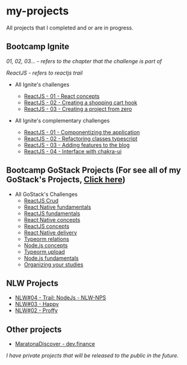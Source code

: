 # my-projects
All projects that I completed and or are in progress.

## Bootcamp Ignite
*01, 02, 03... -  refers to the chapter that the challenge is part of*

*ReactJS - refers to reactjs trail*

- All Ignite's challenges
  - [ReactJS - 01 - React concepts](https://github.com/TiagooAndrade/ignite-reactjs-challenge-conceitos-do-react)
  - [ReactJS - 02 - Creating a shopping cart hook](https://github.com/TiagooAndrade/ignite-reactjs-challenge-criando-um-hook-de-carrinho-de-compras)
  - [ReactJS - 03 - Creating a project from zero](https://github.com/TiagooAndrade/ignite-reactjs-challenge-criando-um-projeto-do-zero)

- All Ignite's complementary challenges
  - [ReactJS - 01 - Componentizing the application](https://github.com/TiagooAndrade/ignite-reactjs-complementary-challenge-componentizando-a-aplicacao)
  - [ReactJS - 02 - Refactoring classes typescript](https://github.com/TiagooAndrade/ignite-reactjs-complementary-challenge-refactoring-classes-ts)
  - [ReactJS - 03 - Adding features to the blog](https://github.com/TiagooAndrade/ignite-reactjs-complementary-challenge-adicionando-features-ao-blog)
  - [ReactJS - 04 - Interface with chakra-ui](https://github.com/TiagooAndrade/ignite-reactjs-complementary-challenge-interface-com-chakra-ui)

## Bootcamp GoStack Projects (For see all of my GoStack's Projects, [Click here](https://github.com/TiagooAndrade/GoStack))
- All GoStack's Challenges
  - [ReactJS Crud](https://github.com/TiagooAndrade/gostack-desafio-reactjs-crud)
  - [React Native fundamentals](https://github.com/TiagooAndrade/gostack-desafio-fundamentos-react-native)
  - [ReactJS fundamentals](https://github.com/TiagooAndrade/gostack-desafio-fundamentos-reactjs)
  - [React Native concepts](https://github.com/TiagooAndrade/gostack-desafio-conceitos-react-native)
  - [ReactJS concepts](https://github.com/TiagooAndrade/gostack-desafio-conceitos-reactjs)
  - [React Native delivery](https://github.com/TiagooAndrade/gostack-desafio-react-native-delivery)
  - [Typeorm relations](https://github.com/TiagooAndrade/gostack-desafio-typeorm-relations)
  - [Node.js concepts](https://github.com/TiagooAndrade/gostack-desafio-Conceitos-do-Node.js)
  - [Typeorm upload](https://github.com/TiagooAndrade/gostack-desafio-typeorm-upload)
  - [Node.js fundamentals](https://github.com/TiagooAndrade/gostack-desafio-fundamentos-node)
  - [Organizing your studies](https://github.com/TiagooAndrade/gostack-desafio-Organizando-seus-estudos)

## NLW Projects
- [NLW#04 - Trail: NodeJs - NLW-NPS](https://github.com/TiagooAndrade/NPS-NLW)
- [NLW#03 - Happy](https://github.com/TiagooAndrade/Happy)
- [NLW#02 - Proffy](https://github.com/TiagooAndrade/Proffy)

## Other projects
- [MaratonaDiscover - dev.finance](https://github.com/TiagooAndrade/dev.finance)

*I have private projects that will be released to the public in the future.*
